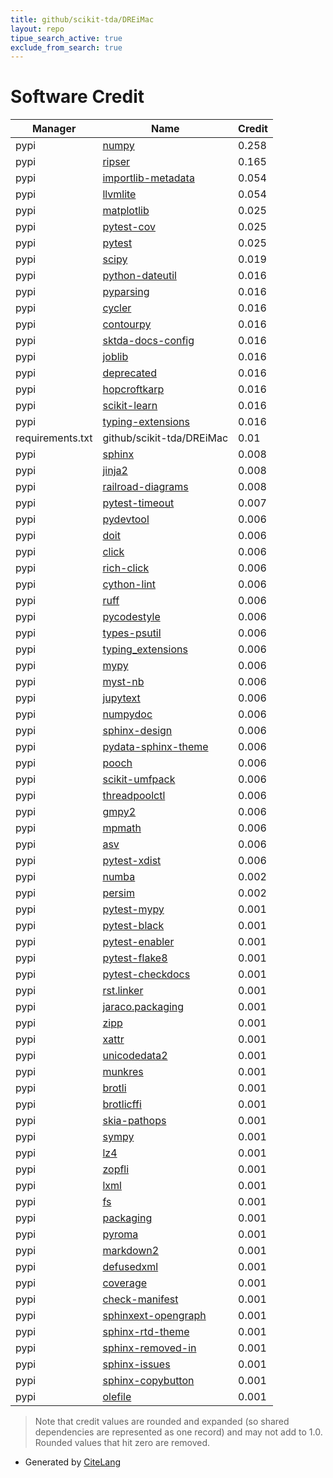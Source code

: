 ```yaml
---
title: github/scikit-tda/DREiMac
layout: repo
tipue_search_active: true
exclude_from_search: true
---
```

# Software Credit

|Manager|Name|Credit|
|-------|----|------|
|pypi|[numpy](https://numpy.org)|0.258|
|pypi|[ripser](https://ripser.scikit-tda.org)|0.165|
|pypi|[importlib-metadata](https://pypi.org/project/importlib-metadata)|0.054|
|pypi|[llvmlite](https://pypi.org/project/llvmlite)|0.054|
|pypi|[matplotlib](https://matplotlib.org)|0.025|
|pypi|[pytest-cov](https://pypi.org/project/pytest-cov)|0.025|
|pypi|[pytest](https://pypi.org/project/pytest)|0.025|
|pypi|[scipy](https://scipy.org/)|0.019|
|pypi|[python-dateutil](https://github.com/dateutil/dateutil)|0.016|
|pypi|[pyparsing](https://pypi.org/project/pyparsing)|0.016|
|pypi|[cycler](https://github.com/matplotlib/cycler)|0.016|
|pypi|[contourpy](https://github.com/contourpy/contourpy)|0.016|
|pypi|[sktda-docs-config](https://pypi.org/project/sktda-docs-config)|0.016|
|pypi|[joblib](https://pypi.org/project/joblib)|0.016|
|pypi|[deprecated](https://pypi.org/project/deprecated)|0.016|
|pypi|[hopcroftkarp](https://pypi.org/project/hopcroftkarp)|0.016|
|pypi|[scikit-learn](https://pypi.org/project/scikit-learn)|0.016|
|pypi|[typing-extensions](https://pypi.org/project/typing-extensions)|0.016|
|requirements.txt|github/scikit-tda/DREiMac|0.01|
|pypi|[sphinx](https://pypi.org/project/sphinx)|0.008|
|pypi|[jinja2](https://pypi.org/project/jinja2)|0.008|
|pypi|[railroad-diagrams](https://pypi.org/project/railroad-diagrams)|0.008|
|pypi|[pytest-timeout](https://pypi.org/project/pytest-timeout)|0.007|
|pypi|[pydevtool](https://pypi.org/project/pydevtool)|0.006|
|pypi|[doit](https://pypi.org/project/doit)|0.006|
|pypi|[click](https://pypi.org/project/click)|0.006|
|pypi|[rich-click](https://pypi.org/project/rich-click)|0.006|
|pypi|[cython-lint](https://pypi.org/project/cython-lint)|0.006|
|pypi|[ruff](https://pypi.org/project/ruff)|0.006|
|pypi|[pycodestyle](https://pypi.org/project/pycodestyle)|0.006|
|pypi|[types-psutil](https://pypi.org/project/types-psutil)|0.006|
|pypi|[typing_extensions](https://pypi.org/project/typing_extensions)|0.006|
|pypi|[mypy](https://pypi.org/project/mypy)|0.006|
|pypi|[myst-nb](https://pypi.org/project/myst-nb)|0.006|
|pypi|[jupytext](https://pypi.org/project/jupytext)|0.006|
|pypi|[numpydoc](https://pypi.org/project/numpydoc)|0.006|
|pypi|[sphinx-design](https://pypi.org/project/sphinx-design)|0.006|
|pypi|[pydata-sphinx-theme](https://pypi.org/project/pydata-sphinx-theme)|0.006|
|pypi|[pooch](https://pypi.org/project/pooch)|0.006|
|pypi|[scikit-umfpack](https://pypi.org/project/scikit-umfpack)|0.006|
|pypi|[threadpoolctl](https://pypi.org/project/threadpoolctl)|0.006|
|pypi|[gmpy2](https://pypi.org/project/gmpy2)|0.006|
|pypi|[mpmath](https://pypi.org/project/mpmath)|0.006|
|pypi|[asv](https://pypi.org/project/asv)|0.006|
|pypi|[pytest-xdist](https://pypi.org/project/pytest-xdist)|0.006|
|pypi|[numba](https://numba.pydata.org)|0.002|
|pypi|[persim](https://persim.scikit-tda.org)|0.002|
|pypi|[pytest-mypy](https://pypi.org/project/pytest-mypy)|0.001|
|pypi|[pytest-black](https://pypi.org/project/pytest-black)|0.001|
|pypi|[pytest-enabler](https://pypi.org/project/pytest-enabler)|0.001|
|pypi|[pytest-flake8](https://pypi.org/project/pytest-flake8)|0.001|
|pypi|[pytest-checkdocs](https://pypi.org/project/pytest-checkdocs)|0.001|
|pypi|[rst.linker](https://pypi.org/project/rst.linker)|0.001|
|pypi|[jaraco.packaging](https://pypi.org/project/jaraco.packaging)|0.001|
|pypi|[zipp](https://pypi.org/project/zipp)|0.001|
|pypi|[xattr](https://pypi.org/project/xattr)|0.001|
|pypi|[unicodedata2](https://pypi.org/project/unicodedata2)|0.001|
|pypi|[munkres](https://pypi.org/project/munkres)|0.001|
|pypi|[brotli](https://pypi.org/project/brotli)|0.001|
|pypi|[brotlicffi](https://pypi.org/project/brotlicffi)|0.001|
|pypi|[skia-pathops](https://pypi.org/project/skia-pathops)|0.001|
|pypi|[sympy](https://pypi.org/project/sympy)|0.001|
|pypi|[lz4](https://pypi.org/project/lz4)|0.001|
|pypi|[zopfli](https://pypi.org/project/zopfli)|0.001|
|pypi|[lxml](https://pypi.org/project/lxml)|0.001|
|pypi|[fs](https://pypi.org/project/fs)|0.001|
|pypi|[packaging](https://github.com/pypa/packaging)|0.001|
|pypi|[pyroma](https://pypi.org/project/pyroma)|0.001|
|pypi|[markdown2](https://pypi.org/project/markdown2)|0.001|
|pypi|[defusedxml](https://pypi.org/project/defusedxml)|0.001|
|pypi|[coverage](https://pypi.org/project/coverage)|0.001|
|pypi|[check-manifest](https://pypi.org/project/check-manifest)|0.001|
|pypi|[sphinxext-opengraph](https://pypi.org/project/sphinxext-opengraph)|0.001|
|pypi|[sphinx-rtd-theme](https://pypi.org/project/sphinx-rtd-theme)|0.001|
|pypi|[sphinx-removed-in](https://pypi.org/project/sphinx-removed-in)|0.001|
|pypi|[sphinx-issues](https://pypi.org/project/sphinx-issues)|0.001|
|pypi|[sphinx-copybutton](https://pypi.org/project/sphinx-copybutton)|0.001|
|pypi|[olefile](https://pypi.org/project/olefile)|0.001|


> Note that credit values are rounded and expanded (so shared dependencies are represented as one record) and may not add to 1.0. Rounded values that hit zero are removed.


- Generated by [CiteLang](https://github.com/vsoch/citelang)
